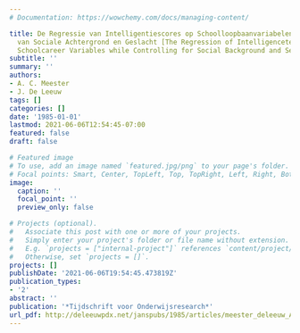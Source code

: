 ```yaml
---
# Documentation: https://wowchemy.com/docs/managing-content/

title: De Regressie van Intelligentiescores op Schoolloopbaanvariabelen onder Constanthouding
  van Sociale Achtergrond en Geslacht [The Regression of Intelligencetest Scores on
  Schoolcareer Variables while Controlling for Social Background and Sex]
subtitle: ''
summary: ''
authors:
- A. C. Meester
- J. De Leeuw
tags: []
categories: []
date: '1985-01-01'
lastmod: 2021-06-06T12:54:45-07:00
featured: false
draft: false

# Featured image
# To use, add an image named `featured.jpg/png` to your page's folder.
# Focal points: Smart, Center, TopLeft, Top, TopRight, Left, Right, BottomLeft, Bottom, BottomRight.
image:
  caption: ''
  focal_point: ''
  preview_only: false

# Projects (optional).
#   Associate this post with one or more of your projects.
#   Simply enter your project's folder or file name without extension.
#   E.g. `projects = ["internal-project"]` references `content/project/deep-learning/index.md`.
#   Otherwise, set `projects = []`.
projects: []
publishDate: '2021-06-06T19:54:45.473819Z'
publication_types:
- '2'
abstract: ''
publication: '*Tijdschrift voor Onderwijsresearch*'
url_pdf: http://deleeuwpdx.net/janspubs/1985/articles/meester_deleeuw_A_85.pdf
---
```

